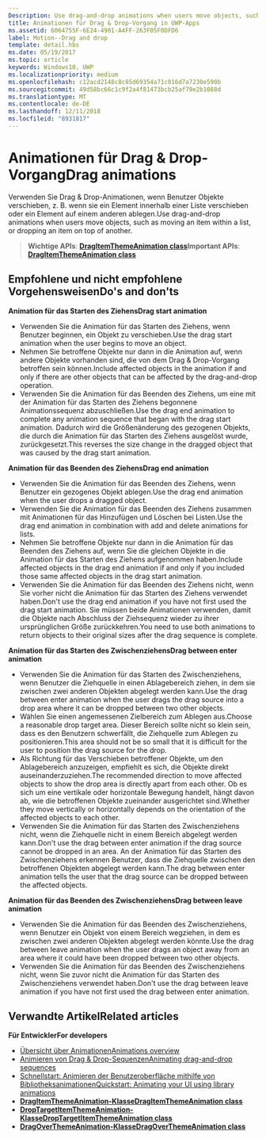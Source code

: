 ```yaml
---
Description: Use drag-and-drop animations when users move objects, such as moving an item within a list, or dropping an item on top of another.
title: Animationen für Drag & Drop-Vorgang in UWP-Apps
ms.assetid: 6064755F-6E24-4901-A4FF-263F05F0DFD6
label: Motion--Drag and drop
template: detail.hbs
ms.date: 05/19/2017
ms.topic: article
keywords: Windows10, UWP
ms.localizationpriority: medium
ms.openlocfilehash: c12acd2148c8c85d69354a71c016d7a7230e590b
ms.sourcegitcommit: 49d58bc66c1c9f2a4f81473bcb25af79e2b1088d
ms.translationtype: MT
ms.contentlocale: de-DE
ms.lasthandoff: 12/11/2018
ms.locfileid: "8931817"
---
```

# <a name="drag-animations"></a><span data-ttu-id="56401-103">Animationen für Drag & Drop-Vorgang</span><span class="sxs-lookup"><span data-stu-id="56401-103">Drag animations</span></span>




<span data-ttu-id="56401-104">Verwenden Sie Drag & Drop-Animationen, wenn Benutzer Objekte verschieben, z. B. wenn sie ein Element innerhalb einer Liste verschieben oder ein Element auf einem anderen ablegen.</span><span class="sxs-lookup"><span data-stu-id="56401-104">Use drag-and-drop animations when users move objects, such as moving an item within a list, or dropping an item on top of another.</span></span>

> <span data-ttu-id="56401-105">**Wichtige APIs**: [**DragItemThemeAnimation class**](https://msdn.microsoft.com/library/windows/apps/br243174)</span><span class="sxs-lookup"><span data-stu-id="56401-105">**Important APIs**: [**DragItemThemeAnimation class**](https://msdn.microsoft.com/library/windows/apps/br243174)</span></span>


## <a name="dos-and-donts"></a><span data-ttu-id="56401-106">Empfohlene und nicht empfohlene Vorgehensweisen</span><span class="sxs-lookup"><span data-stu-id="56401-106">Do's and don'ts</span></span>


**<span data-ttu-id="56401-107">Animation für das Starten des Ziehens</span><span class="sxs-lookup"><span data-stu-id="56401-107">Drag start animation</span></span>**

-   <span data-ttu-id="56401-108">Verwenden Sie die Animation für das Starten des Ziehens, wenn Benutzer beginnen, ein Objekt zu verschieben.</span><span class="sxs-lookup"><span data-stu-id="56401-108">Use the drag start animation when the user begins to move an object.</span></span>
-   <span data-ttu-id="56401-109">Nehmen Sie betroffene Objekte nur dann in die Animation auf, wenn andere Objekte vorhanden sind, die von dem Drag & Drop-Vorgang betroffen sein können.</span><span class="sxs-lookup"><span data-stu-id="56401-109">Include affected objects in the animation if and only if there are other objects that can be affected by the drag-and-drop operation.</span></span>
-   <span data-ttu-id="56401-110">Verwenden Sie die Animation für das Beenden des Ziehens, um eine mit der Animation für das Starten des Ziehens begonnene Animationssequenz abzuschließen.</span><span class="sxs-lookup"><span data-stu-id="56401-110">Use the drag end animation to complete any animation sequence that began with the drag start animation.</span></span> <span data-ttu-id="56401-111">Dadurch wird die Größenänderung des gezogenen Objekts, die durch die Animation für das Starten des Ziehens ausgelöst wurde, zurückgesetzt.</span><span class="sxs-lookup"><span data-stu-id="56401-111">This reverses the size change in the dragged object that was caused by the drag start animation.</span></span>

**<span data-ttu-id="56401-112">Animation für das Beenden des Ziehens</span><span class="sxs-lookup"><span data-stu-id="56401-112">Drag end animation</span></span>**

-   <span data-ttu-id="56401-113">Verwenden Sie die Animation für das Beenden des Ziehens, wenn Benutzer ein gezogenes Objekt ablegen.</span><span class="sxs-lookup"><span data-stu-id="56401-113">Use the drag end animation when the user drops a dragged object.</span></span>
-   <span data-ttu-id="56401-114">Verwenden Sie die Animation für das Beenden des Ziehens zusammen mit Animationen für das Hinzufügen und Löschen bei Listen.</span><span class="sxs-lookup"><span data-stu-id="56401-114">Use the drag end animation in combination with add and delete animations for lists.</span></span>
-   <span data-ttu-id="56401-115">Nehmen Sie betroffene Objekte nur dann in die Animation für das Beenden des Ziehens auf, wenn Sie die gleichen Objekte in die Animation für das Starten des Ziehens aufgenommen haben.</span><span class="sxs-lookup"><span data-stu-id="56401-115">Include affected objects in the drag end animation if and only if you included those same affected objects in the drag start animation.</span></span>
-   <span data-ttu-id="56401-116">Verwenden Sie die Animation für das Beenden des Ziehens nicht, wenn Sie vorher nicht die Animation für das Starten des Ziehens verwendet haben.</span><span class="sxs-lookup"><span data-stu-id="56401-116">Don't use the drag end animation if you have not first used the drag start animation.</span></span> <span data-ttu-id="56401-117">Sie müssen beide Animationen verwenden, damit die Objekte nach Abschluss der Ziehsequenz wieder zu ihrer ursprünglichen Größe zurückkehren.</span><span class="sxs-lookup"><span data-stu-id="56401-117">You need to use both animations to return objects to their original sizes after the drag sequence is complete.</span></span>

**<span data-ttu-id="56401-118">Animation für das Starten des Zwischenziehens</span><span class="sxs-lookup"><span data-stu-id="56401-118">Drag between enter animation</span></span>**

-   <span data-ttu-id="56401-119">Verwenden Sie die Animation für das Starten des Zwischenziehens, wenn Benutzer die Ziehquelle in einen Ablagebereich ziehen, in dem sie zwischen zwei anderen Objekten abgelegt werden kann.</span><span class="sxs-lookup"><span data-stu-id="56401-119">Use the drag between enter animation when the user drags the drag source into a drop area where it can be dropped between two other objects.</span></span>
-   <span data-ttu-id="56401-120">Wählen Sie einen angemessenen Zielbereich zum Ablegen aus.</span><span class="sxs-lookup"><span data-stu-id="56401-120">Choose a reasonable drop target area.</span></span> <span data-ttu-id="56401-121">Dieser Bereich sollte nicht so klein sein, dass es den Benutzern schwerfällt, die Ziehquelle zum Ablegen zu positionieren.</span><span class="sxs-lookup"><span data-stu-id="56401-121">This area should not be so small that it is difficult for the user to position the drag source for the drop.</span></span>
-   <span data-ttu-id="56401-122">Als Richtung für das Verschieben betroffener Objekte, um den Ablagebereich anzuzeigen, empfiehlt es sich, die Objekte direkt auseinanderzuziehen.</span><span class="sxs-lookup"><span data-stu-id="56401-122">The recommended direction to move affected objects to show the drop area is directly apart from each other.</span></span> <span data-ttu-id="56401-123">Ob es sich um eine vertikale oder horizontale Bewegung handelt, hängt davon ab, wie die betroffenen Objekte zueinander ausgerichtet sind.</span><span class="sxs-lookup"><span data-stu-id="56401-123">Whether they move vertically or horizontally depends on the orientation of the affected objects to each other.</span></span>
-   <span data-ttu-id="56401-124">Verwenden Sie die Animation für das Starten des Zwischenziehens nicht, wenn die Ziehquelle nicht in einem Bereich abgelegt werden kann.</span><span class="sxs-lookup"><span data-stu-id="56401-124">Don't use the drag between enter animation if the drag source cannot be dropped in an area.</span></span> <span data-ttu-id="56401-125">An der Animation für das Starten des Zwischenziehens erkennen Benutzer, dass die Ziehquelle zwischen den betroffenen Objekten abgelegt werden kann.</span><span class="sxs-lookup"><span data-stu-id="56401-125">The drag between enter animation tells the user that the drag source can be dropped between the affected objects.</span></span>

**<span data-ttu-id="56401-126">Animation für das Beenden des Zwischenziehens</span><span class="sxs-lookup"><span data-stu-id="56401-126">Drag between leave animation</span></span>**

-   <span data-ttu-id="56401-127">Verwenden Sie die Animation für das Beenden des Zwischenziehens, wenn Benutzer ein Objekt von einem Bereich wegziehen, in dem es zwischen zwei anderen Objekten abgelegt werden könnte.</span><span class="sxs-lookup"><span data-stu-id="56401-127">Use the drag between leave animation when the user drags an object away from an area where it could have been dropped between two other objects.</span></span>
-   <span data-ttu-id="56401-128">Verwenden Sie die Animation für das Beenden des Zwischenziehens nicht, wenn Sie zuvor nicht die Animation für das Starten des Zwischenziehens verwendet haben.</span><span class="sxs-lookup"><span data-stu-id="56401-128">Don't use the drag between leave animation if you have not first used the drag between enter animation.</span></span>


## <a name="related-articles"></a><span data-ttu-id="56401-129">Verwandte Artikel</span><span class="sxs-lookup"><span data-stu-id="56401-129">Related articles</span></span>

**<span data-ttu-id="56401-130">Für Entwickler</span><span class="sxs-lookup"><span data-stu-id="56401-130">For developers</span></span>**
* [<span data-ttu-id="56401-131">Übersicht über Animationen</span><span class="sxs-lookup"><span data-stu-id="56401-131">Animations overview</span></span>](https://msdn.microsoft.com/library/windows/apps/mt187350)
* [<span data-ttu-id="56401-132">Animieren von Drag & Drop-Sequenzen</span><span class="sxs-lookup"><span data-stu-id="56401-132">Animating drag-and-drop sequences</span></span>](https://msdn.microsoft.com/library/windows/apps/xaml/jj649427)
* [<span data-ttu-id="56401-133">Schnellstart: Animieren der Benutzeroberfläche mithilfe von Bibliotheksanimationen</span><span class="sxs-lookup"><span data-stu-id="56401-133">Quickstart: Animating your UI using library animations</span></span>](https://msdn.microsoft.com/library/windows/apps/xaml/hh452703)
* [**<span data-ttu-id="56401-134">DragItemThemeAnimation-Klasse</span><span class="sxs-lookup"><span data-stu-id="56401-134">DragItemThemeAnimation class</span></span>**](https://msdn.microsoft.com/library/windows/apps/br243174)
* [**<span data-ttu-id="56401-135">DropTargetItemThemeAnimation-Klasse</span><span class="sxs-lookup"><span data-stu-id="56401-135">DropTargetItemThemeAnimation class</span></span>**](https://msdn.microsoft.com/library/windows/apps/br243186)
* [**<span data-ttu-id="56401-136">DragOverThemeAnimation-Klasse</span><span class="sxs-lookup"><span data-stu-id="56401-136">DragOverThemeAnimation class</span></span>**](https://msdn.microsoft.com/library/windows/apps/br243180)


 




